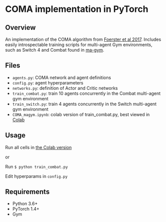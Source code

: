 # COMA implementation in PyTorch

## Overview

An implementation of the COMA algorithm from [Foerster et al 2017](https://arxiv.org/pdf/1705.08926.pdf). Includes easily introspectable training scripts for multi-agent Gym environments, such as Switch 4 and Combat found in [ma-gym](https://github.com/koulanurag/ma-gym).

## Files
- `agents.py`: COMA network and agent definitions
- `config.py`: agent hyperparameters
- `networks.py`: definition of Actor and Critic networks
- `train_combat.py`:  train 10 agents concurrently in the Combat multi-agent gym environment
- `train_switch.py`: train 4 agents concurrently in the Switch multi-agent gym environment
- `COMA_magym.ipynb`: colab version of train_combat.py, best viewed in [Colab](https://colab.research.google.com/drive/1jFdwDIuhgm_frIHNSr2MN-n2B2ERpyxN#scrollTo=7quwWZTJlwfV)

## Usage

Run all cells in [the Colab version](https://colab.research.google.com/drive/1jFdwDIuhgm_frIHNSr2MN-n2B2ERpyxN#scrollTo=7quwWZTJlwfV)

or 

Run `$ python train_combat.py`

Edit hyperparams in `config.py`

## Requirements

- Python 3.6+
- PyTorch 1.4+
- Gym
